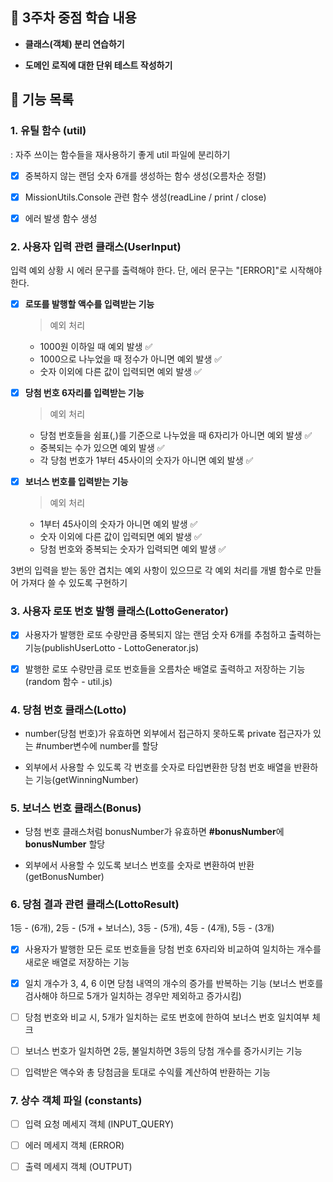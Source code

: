 ## 📌 3주차 중점 학습 내용

* **클래스(객체) 분리 연습하기**

* **도메인 로직에 대한 단위 테스트 작성하기**

## 🚀 기능 목록 

### 1. 유틸 함수 (util)

: 자주 쓰이는 함수들을 재사용하기 좋게 util 파일에 분리하기

- [x] 중복하지 않는 랜덤 숫자 6개를 생성하는 함수 생성(오름차순 정렬) 

- [x] MissionUtils.Console 관련 함수 생성(readLine / print / close)

- [x] 에러 발생 함수 생성

### 2. 사용자 입력 관련 클래스(UserInput)

입력 예외 상황 시 에러 문구를 출력해야 한다. 단, 에러 문구는 "[ERROR]"로 시작해야 한다.

- [x] **로또를 발행할 액수를 입력받는 기능**

  > 예외 처리

    * 1000원 이하일 때 예외 발생 ✅
    * 1000으로 나누었을 때 정수가 아니면 예외 발생 ✅
    * 숫자 이외에 다른 값이 입력되면 예외 발생 ✅

- [x] **당첨 번호 6자리를 입력받는 기능**

  > 예외 처리

    * 당첨 번호들을 쉼표(,)를 기준으로 나누었을 때 6자리가 아니면 예외 발생 ✅
    * 중복되는 수가 있으면 예외 발생 ✅
    * 각 당첨 번호가 1부터 45사이의 숫자가 아니면 예외 발생 ✅

- [x] **보너스 번호를 입력받는 기능**

  > 예외 처리

    * 1부터 45사이의 숫자가 아니면 예외 발생 ✅
    * 숫자 이외에 다른 값이 입력되면 예외 발생 ✅ 
    * 당첨 번호와 중복되는 숫자가 입력되면 예외 발생 ✅

3번의 입력을 받는 동안 겹치는 예외 사항이 있으므로 각 예외 처리를 개별 함수로 만들어 가져다 쓸 수 있도록 구현하기

### 3. 사용자 로또 번호 발행 클래스(LottoGenerator)

- [x] 사용자가 발행한 로또 수량만큼 중복되지 않는 랜덤 숫자 6개를 추첨하고 출력하는 기능(publishUserLotto - LottoGenerator.js)

- [x] 발행한 로또 수량만큼 로또 번호들을 오름차순 배열로 출력하고 저장하는 기능(random 함수 - util.js)


### 4. 당첨 번호 클래스(Lotto) 

* number(당첨 번호)가 유효하면 외부에서 접근하지 못하도록 private 접근자가 있는 #number변수에 number를 할당

* 외부에서 사용할 수 있도록 각 번호를 숫자로 타입변환한 당첨 번호 배열을 반환하는 기능(getWinningNumber)

### 5. 보너스 번호 클래스(Bonus)

* 당첨 번호 클래스처럼 bonusNumber가 유효하면 **#bonusNumber**에 **bonusNumber** 
할당

* 외부에서 사용할 수 있도록 보너스 번호를 숫자로 변환하여 반환(getBonusNumber)

### 6. 당첨 결과 관련 클래스(LottoResult)

1등 - (6개), 2등 - (5개 + 보너스), 3등 - (5개), 4등 - (4개), 5등 - (3개)

- [x] 사용자가 발행한 모든 로또 번호들을 당첨 번호 6자리와 비교하여 일치하는 개수를 새로운 배열로 저장하는 기능 

- [x] 일치 개수가 3, 4, 6 이면 당첨 내역의 개수의 증가를 반복하는 기능 (보너스 번호를 검사해야 하므로 5개가 일치하는 경우만 제외하고 증가시킴)
  
- [ ] 당첨 번호와 비교 시, 5개가 일치하는 로또 번호에 한하여 보너스 번호 일치여부 체크

- [ ] 보너스 번호가 일치하면 2등, 불일치하면 3등의 당첨 개수를 증가시키는 기능

- [ ] 입력받은 액수와 총 당첨금을 토대로 수익률 계산하여 반환하는 기능

### 7. 상수 객체 파일 (constants)

- [ ] 입력 요청 메세지 객체 (INPUT_QUERY)

- [ ] 에러 메세지 객체 (ERROR)

- [ ] 출력 메세지 객체 (OUTPUT)